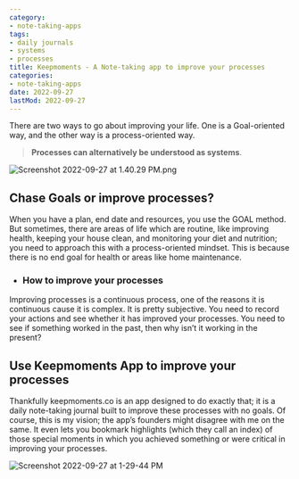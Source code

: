 ```yaml
---
category:
- note-taking-apps
tags:
- daily journals
- systems
- processes
title: Keepmoments - A Note-taking app to improve your processes
categories:
- note-taking-apps
date: 2022-09-27
lastMod: 2022-09-27
---
```

There are two ways to go about improving your life. One is a Goal-oriented way, and the other way is a process-oriented way.

> **Processes can alternatively be understood as systems**.

![Screenshot 2022-09-27 at 1.40.29 PM.png](/assets/screenshot_2022-09-27_at_1.40.29_pm_1664266274186_0.png)

## Chase Goals or improve processes? 
When you have a plan, end date and resources, you use the GOAL method. But sometimes, there are areas of life which are routine, like improving health, keeping your house clean, and monitoring your diet and nutrition; you need to approach this with a process-oriented mindset. This is because there is no end goal for health or areas like home maintenance.

  + ### How to improve your processes
Improving processes is a continuous process, one of the reasons it is continuous cause it is complex. It is pretty subjective. You need to record your actions and see whether it has improved your processes. You need to see if something worked in the past, then why isn’t it working in the present?

## Use Keepmoments App to improve your processes

Thankfully keepmoments.co is an app designed to do exactly that; it is a daily note-taking journal built to improve these processes with no goals. Of course, this is my vision; the app’s founders might disagree with me on the same. It even lets you bookmark highlights (which they call an index) of those special moments in which you achieved something or were critical in improving your processes.

![Screenshot 2022-09-27 at 1-29-44 PM](https://mataroa.blog/images/0f573569.png)
